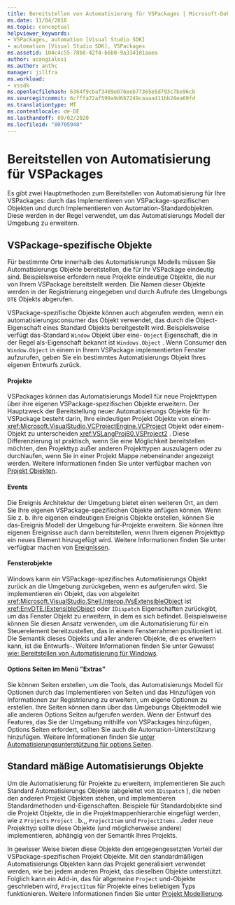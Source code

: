 ```yaml
---
title: Bereitstellen von Automatisierung für VSPackages | Microsoft-Dokumentation
ms.date: 11/04/2016
ms.topic: conceptual
helpviewer_keywords:
- VSPackages, automation [Visual Studio SDK]
- automation [Visual Studio SDK], VSPackages
ms.assetid: 104c4c55-78b8-42f4-b6b0-9a334101aaea
author: acangialosi
ms.author: anthc
manager: jillfra
ms.workload:
- vssdk
ms.openlocfilehash: 6364f9cbaf3409e076eeb77365e5d793c7be96cb
ms.sourcegitcommit: 6cfffa72af599a9d667249caaaa411bb28ea69fd
ms.translationtype: MT
ms.contentlocale: de-DE
ms.lasthandoff: 09/02/2020
ms.locfileid: "80705948"
---
```

# <a name="providing-automation-for-vspackages"></a>Bereitstellen von Automatisierung für VSPackages
Es gibt zwei Hauptmethoden zum Bereitstellen von Automatisierung für Ihre VSPackages: durch das Implementieren von VSPackage-spezifischen Objekten und durch Implementieren von Automation-Standardobjekten. Diese werden in der Regel verwendet, um das Automatisierungs Modell der Umgebung zu erweitern.

## <a name="vspackage-specific-objects"></a>VSPackage-spezifische Objekte
 Für bestimmte Orte innerhalb des Automatisierungs Modells müssen Sie Automatisierungs Objekte bereitstellen, die für Ihr VSPackage eindeutig sind. Beispielsweise erfordern neue Projekte eindeutige Objekte, die nur von Ihrem VSPackage bereitstellt werden. Die Namen dieser Objekte werden in der Registrierung eingegeben und durch Aufrufe des Umgebungs `DTE` Objekts abgerufen.

 VSPackage-spezifische Objekte können auch abgerufen werden, wenn ein automatisierungsconsumer das Objekt verwendet, das durch die Object-Eigenschaft eines Standard Objekts bereitgestellt wird. Beispielsweise verfügt das-Standard `Window` Objekt über eine- `Object` Eigenschaft, die in der Regel als-Eigenschaft bekannt ist `Windows.Object` . Wenn Consumer den `Window.Object` in einem in Ihrem VSPackage implementierten Fenster aufzurufen, geben Sie ein bestimmtes Automatisierungs Objekt Ihres eigenen Entwurfs zurück.

#### <a name="projects"></a>Projekte
 VSPackages können das Automatisierungs Modell für neue Projekttypen über ihre eigenen VSPackage-spezifischen Objekte erweitern. Der Hauptzweck der Bereitstellung neuer Automatisierungs Objekte für Ihr VSPackage besteht darin, Ihre eindeutigen Projekt Objekte von einem- <xref:Microsoft.VisualStudio.VCProjectEngine.VCProject> Objekt oder einem-Objekt zu unterscheiden <xref:VSLangProj80.VSProject2> . Diese Differenzierung ist praktisch, wenn Sie eine Möglichkeit bereitstellen möchten, den Projekttyp außer anderen Projekttypen auszulagern oder zu durchlaufen, wenn Sie in einer Projekt Mappe nebeneinander angezeigt werden. Weitere Informationen finden Sie unter verfügbar machen von [Projekt Objekten](../../extensibility/internals/exposing-project-objects.md).

#### <a name="events"></a>Events
 Die Ereignis Architektur der Umgebung bietet einen weiteren Ort, an dem Sie Ihre eigenen VSPackage-spezifischen Objekte anfügen können. Wenn Sie z. b. ihre eigenen eindeutigen Ereignis Objekte erstellen, können Sie das-Ereignis Modell der Umgebung für-Projekte erweitern. Sie können Ihre eigenen Ereignisse auch dann bereitstellen, wenn Ihrem eigenen Projekttyp ein neues Element hinzugefügt wird. Weitere Informationen finden Sie unter verfügbar machen von [Ereignissen](../../extensibility/internals/exposing-events-in-the-visual-studio-sdk.md).

#### <a name="window-objects"></a>Fensterobjekte
 Windows kann ein VSPackage-spezifisches Automatisierungs Objekt zurück an die Umgebung zurückgeben, wenn es aufgerufen wird. Sie implementieren ein Objekt, das von abgeleitet <xref:Microsoft.VisualStudio.Shell.Interop.IVsExtensibleObject> ist <xref:EnvDTE.IExtensibleObject> oder `IDispatch` Eigenschaften zurückgibt, um das Fenster Objekt zu erweitern, in dem es sich befindet. Beispielsweise können Sie diesen Ansatz verwenden, um die Automatisierung für ein Steuerelement bereitzustellen, das in einem Fensterrahmen positioniert ist. Die Semantik dieses Objekts und aller anderen Objekte, die es erweitern kann, ist die Entwurfs-. Weitere Informationen finden Sie unter Gewusst [wie: Bereitstellen von Automatisierung für Windows](../../extensibility/internals/how-to-provide-automation-for-windows.md).

#### <a name="options-pages-on-the-tools-menu"></a>Options Seiten im Menü "Extras"
 Sie können Seiten erstellen, um die Tools, das Automatisierungs Modell für Optionen durch das Implementieren von Seiten und das Hinzufügen von Informationen zur Registrierung zu erweitern, um eigene Optionen zu erstellen. Ihre Seiten können dann über das Umgebungs Objektmodell wie alle anderen Options Seiten aufgerufen werden. Wenn der Entwurf des Features, das Sie der Umgebung mithilfe von VSPackages hinzufügen, Options Seiten erfordert, sollten Sie auch die Automation-Unterstützung hinzufügen. Weitere Informationen finden Sie [unter Automatisierungsunterstützung für options Seiten](../../extensibility/internals/automation-support-for-options-pages.md).

## <a name="standard-automation-objects"></a>Standard mäßige Automatisierungs Objekte
 Um die Automatisierung für Projekte zu erweitern, implementieren Sie auch Standard Automatisierungs Objekte (abgeleitet von `IDispatch` ), die neben den anderen Projekt Objekten stehen, und implementieren Standardmethoden und-Eigenschaften. Beispiele für Standardobjekte sind die Projekt Objekte, die in die Projektmappenhierarchie eingefügt werden, wie z `Projects` `Project` . b.,, `ProjectItem` und `ProjectItems` . Jeder neue Projekttyp sollte diese Objekte (und möglicherweise andere) implementieren, abhängig von der Semantik Ihres Projekts.

 In gewisser Weise bieten diese Objekte den entgegengesetzten Vorteil der VSPackage-spezifischen Projekt Objekte. Mit den standardmäßigen Automatisierungs Objekten kann das Projekt generalisiert verwendet werden, wie bei jedem anderen Projekt, das dieselben Objekte unterstützt. Folglich kann ein Add-in, das für allgemeine `Project` und-Objekte geschrieben wird, `ProjectItem` für Projekte eines beliebigen Typs funktionieren. Weitere Informationen finden Sie unter [Projekt Modellierung](../../extensibility/internals/project-modeling.md).
